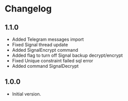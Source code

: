 # Changelog

## 1.1.0

- Added Telegram messages import
- Fixed Signal thread update
- Added SignalEncrypt command
- Added flag to turn off Signal backup decrypt/encrypt
- Fixed Unique constraint failed sql error
- Added command SignalDecrypt

## 1.0.0

- Initial version.
